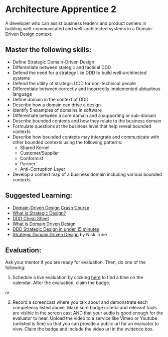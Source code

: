# Architecture Apprentice 2

A developer who can assist business leaders and product owners in building well-communicated and well-architected systems in a Domain-Driven Design context.

## Master the following skills:

* Define Strategic Domain-Driven Design 
* Differentiate between stategic and tactical DDD
* Defend the need for a strategy like DDD to build well-architected systems
* Defend the utility of strategic DDD for non-technical people
* Differentiate between correctly and incorrectly implemented ubiquitous language
* Define domain in the context of DDD
* Describe how a domain can drive a design
* Identify 5 examples of domains in software
* Differentiate between a core domain and a supporting or sub-domain
* Describe bounded contexts and how they relate to the business domain
* Formulate questions at the business level that help reveal bounded contexts
* Describe how bounded contexts may intergrate and communicate with other bounded contexts using the following patterns:
  * Shared Kernel
  * Customer/Supplier
  * Conformist
  * Partner
  * Anti-Corruption Layer
* Develop a context map of a business domain including various bounded contexts

## Suggested Learning:

* [Domain-Driven Design Crash Course](https://vaadin.com/learn/tutorials/ddd)
* [What is Strategic Design?](https://thedomaindrivendesign.io/what-is-strategic-design/)
* [DDD Cheat Sheet](https://hackernoon.com/my-ddd-cheat-sheet-ue2n30g5)
* [What is Domain Driven Design](https://www.youtube.com/watch?v=NNFJREcalc0&list=PLZBNtT95PIW3BPNYF5pYOi4MJjg_boXCG&index=2)
* [DDD Strategic Design in under 15 minutes](https://www.youtube.com/watch?v=Evers5npkmE&list=PLZBNtT95PIW3BPNYF5pYOi4MJjg_boXCG&index=3)
* [Strategic Domain Driven Design](https://www.infoq.com/presentations/strategic-ddd/) by Nick Tune

## Evaluation:

Ask your mentor if you are ready for evaluation. Then, do one of the following:

1. Schedule a live evaluation by clicking [here](http://evals.codex.academy) to find a time on the calendar. After the evaluation, claim the badge.

or

2. Record a screencast where you talk about and demonstrate each competency listed above. Make sure badge criteria and relevant tools are visible in the screen cast AND that your audio is good enough for the evaluator to hear. Upload the video to a service like Vimeo or Youtube (unlisted is fine) so that you can provide a public url for an evaluator to view. Claim the badge and include the video url in the evidence box.
